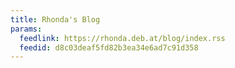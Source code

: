 ```yaml
---
title: Rhonda's Blog
params:
  feedlink: https://rhonda.deb.at/blog/index.rss
  feedid: d8c03deaf5fd82b3ea34e6ad7c91d358
---
```

